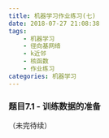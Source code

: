 ```yaml
---
title: 机器学习作业练习(七)
date: 2018-07-27 21:08:38
tags:
    - 机器学习
    - 径向基网络
    - k近邻
    - 核函数
    - 作业练习
categories: 机器学习
---
```


### 题目7.1 - 训练数据的准备

（未完待续）